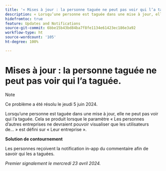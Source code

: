 ```yaml
---
title: '« Mises à jour : la personne taguée ne peut pas voir qui l’a taguée. »'
description: « Lorsqu’une personne est taguée dans une mise à jour, elle ne peut pas voir qui l’a taguée. » Cela se produit lorsque le paramètre « Les personnes d’autres entreprises ne devraient pouvoir visualiser que les utilisateurs de... » est défini sur « Leur entreprise. »
hidefromtoc: true
feature: Updates and Notifications
source-git-commit: 6bbe15b43bd84ba7f8fe1134e61423ec186e3a92
workflow-type: ht
source-wordcount: '105'
ht-degree: 100%

---
```



# Mises à jour : la personne taguée ne peut pas voir qui l’a taguée.

>[!NOTE]
>
>Ce problème a été résolu le jeudi 5 juin 2024.

Lorsqu’une personne est taguée dans une mise à jour, elle ne peut pas voir qui l’a taguée. Cela se produit lorsque le paramètre « Les personnes d’autres entreprises ne devraient pouvoir visualiser que les utilisateurs de... » est défini sur « Leur entreprise ».

**Solution de contournement**

Les personnes reçoivent la notification in-app du commentaire afin de savoir qui les a taguées.

_Premier signalement le mercredi 23 avril 2024._

